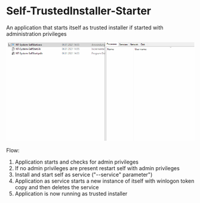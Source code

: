 # Self-TrustedInstaller-Starter
An application that starts itself as trusted installer if started with administration privileges

![](demo.gif)

Flow:
  1. Application starts and checks for admin privileges
  2. If no admin privileges are present restart self with admin privileges
  3. Install and start self as service ("--service" parameter")
  4. Application as service starts a new instance of itself with winlogon token copy and then deletes the service
  5. Application is now running as trusted installer
